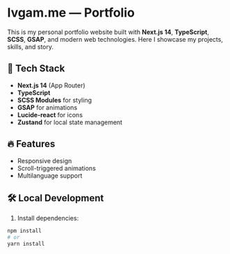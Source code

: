 # Ivgam.me — Portfolio

This is my personal portfolio website built with **Next.js 14**, **TypeScript**, **SCSS**, **GSAP**, and modern web technologies. Here I showcase my projects, skills, and story.

## 🚀 Tech Stack

- **Next.js 14** (App Router)
- **TypeScript**
- **SCSS Modules** for styling
- **GSAP** for animations
- **Lucide-react** for icons
- **Zustand** for local state management

## 🔥 Features

- Responsive design
- Scroll-triggered animations
- Multilanguage support

## 🛠 Local Development

1. Install dependencies:

```bash
npm install
# or
yarn install
